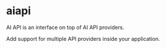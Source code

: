 # aiapi

AI API is an interface on top of AI API providers.

Add support for multiple API providers inside your application.
